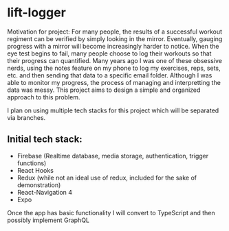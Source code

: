 # lift-logger

Motivation for project: 
For many people, the results of a successful workout regiment can be verified by simply looking in the mirror. Eventually, gauging progress with a mirror will become increasingly harder to notice. When the eye test begins to fail, many people choose to log their workouts so that their progress can quantified. Many years ago I was one of these obsessive nerds, using the notes feature on my phone to log my exercises, reps, sets, etc. and then sending that data to a specific email folder. Although I was able to monitor my progress, the process of managing and interpretting the data was messy. This project aims to design a simple and organized approach to this problem. 

I plan on using multiple tech stacks for this project which will be separated via branches.

## Initial tech stack:

- Firebase (Realtime database, media storage, authentication, trigger functions)
- React Hooks
- Redux (while not an ideal use of redux, included for the sake of demonstration)
- React-Navigation 4
- Expo

Once the app has basic functionality I will convert to TypeScript and then possibly implement GraphQL

